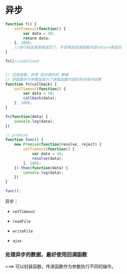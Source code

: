 # 异步



```javascript
function f() {
    setTimeout(function() {
        var data = 10;
        return data;
    }, 100);
    //进行到这里直接返回了，不会等到回调函数内部return再返回
}

fn()//undefined


// 回调函数，获得 异步操作的 数据
// 把函数作为参数就是为了获取函数内部的异步操作结果
function fn(callback) {
    setTimeout(function() {
        var data = 10;
        callback(data);
    }, 100);
}

fn(function(data) {
    console.log(data);
})

// promise
function func() {
    new Promise(function(resolve, reject) {
        setTimeout(function() {
            var data = 10;
            resolve(data);
        }, 100);
    }).then(function(data) {
        console.log(data);
    })
}

func();
```



异步：

- `setTimeout`

- `readFile`
- `writeFile`
- `ajax`



### 处理异步的数据，最好使用回调函数

===> 可以封装函数，传递函数作为参数执行不同的操作。

